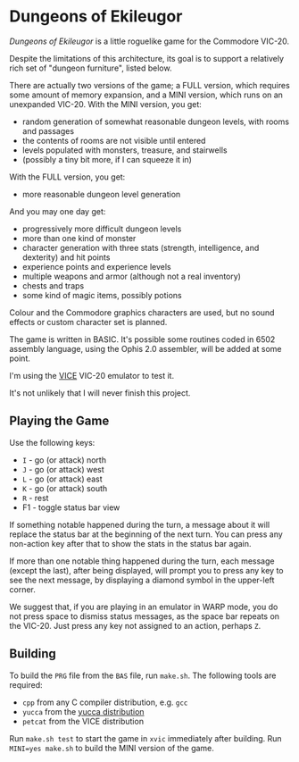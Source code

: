 Dungeons of Ekileugor
=====================

_Dungeons of Ekileugor_ is a little roguelike game for the Commodore VIC-20.

Despite the limitations of this architecture, its goal is to support a
relatively rich set of "dungeon furniture", listed below.

There are actually two versions of the game; a FULL version, which requires
some amount of memory expansion, and a MINI version, which runs on an
unexpanded VIC-20.  With the MINI version, you get:

*   random generation of somewhat reasonable dungeon levels, with rooms and
    passages
*   the contents of rooms are not visible until entered
*   levels populated with monsters, treasure, and stairwells
*   (possibly a tiny bit more, if I can squeeze it in)

With the FULL version, you get:

*   more reasonable dungeon level generation

And you may one day get:

*   progressively more difficult dungeon levels
*   more than one kind of monster
*   character generation with three stats (strength, intelligence, and
    dexterity) and hit points
*   experience points and experience levels
*   multiple weapons and armor (although not a real inventory)
*   chests and traps
*   some kind of magic items, possibly potions

Colour and the Commodore graphics characters are used, but no sound effects
or custom character set is planned.

The game is written in BASIC.  It's possible some routines coded in 6502
assembly language, using the Ophis 2.0 assembler, will be added at some
point.

I'm using the [VICE][] VIC-20 emulator to test it.

It's not unlikely that I will never finish this project.

Playing the Game
----------------

Use the following keys:

*   `I` - go (or attack) north
*   `J` - go (or attack) west
*   `L` - go (or attack) east
*   `K` - go (or attack) south
*   `R` - rest
*   F1  - toggle status bar view

If something notable happened during the turn, a message about it will
replace the status bar at the beginning of the next turn.  You can press
any non-action key after that to show the stats in the status bar again.

If more than one notable thing happened during the turn, each message
(except the last), after being displayed, will prompt you to press any key
to see the next message, by displaying a diamond symbol in the upper-left
corner.

We suggest that, if you are playing in an emulator in WARP mode, you do
not press space to dismiss status messages, as the space bar repeats on
the VIC-20.  Just press any key not assigned to an action, perhaps `Z`.

Building
--------

To build the `PRG` file from the `BAS` file, run `make.sh`.  The following
tools are required:

*   `cpp` from any C compiler distribution, e.g. `gcc`
*   `yucca` from the [yucca distribution][]
*   `petcat` from the VICE distribution

Run `make.sh test` to start the game in `xvic` immediately after building.
Run `MINI=yes make.sh` to build the MINI version of the game.

[yucca distribution]: http://catseye.tc/projects/yucca/
[VICE]: http://vice-emu.sourceforge.net/
